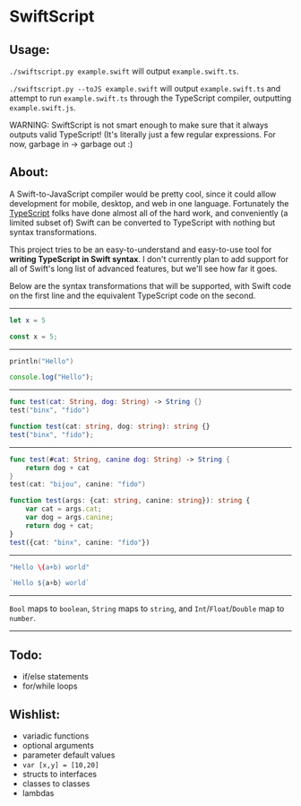 # SwiftScript

## Usage:

`./swiftscript.py example.swift` will output `example.swift.ts`.

`./swiftscript.py --toJS example.swift` will output `example.swift.ts` and attempt to run `example.swift.ts` through the TypeScript compiler, outputting `example.swift.js`.

WARNING: SwiftScript is not smart enough to make sure that it always outputs valid TypeScript! (It's literally just a few regular expressions. For now, garbage in -> garbage out :)

## About:

A Swift-to-JavaScript compiler would be pretty cool, since it could allow development for mobile, desktop, and web in one language. Fortunately the [TypeScript](http://www.typescriptlang.org) folks have done almost all of the hard work, and conveniently (a limited subset of) Swift can be converted to TypeScript with nothing but syntax transformations.

This project tries to be an easy-to-understand and easy-to-use tool for **writing TypeScript in Swift syntax**. I don't currently plan to add support for all of Swift's long list of advanced features, but we'll see how far it goes.

Below are the syntax transformations that will be supported, with Swift code on the first line and the equivalent TypeScript code on the second.

---

```Swift
let x = 5
```
```TypeScript
const x = 5;
```

---

```Swift
println("Hello")
```
```TypeScript
console.log("Hello");
```

---

```Swift
func test(cat: String, dog: String) -> String {}
test("binx", "fido")
```
```TypeScript
function test(cat: string, dog: string): string {}
test("binx", "fido");
```

---

```Swift
func test(#cat: String, canine dog: String) -> String {
    return dog + cat
}
test(cat: "bijou", canine: "fido")
```

```TypeScript
function test(args: {cat: string, canine: string}): string {
    var cat = args.cat;
    var dog = args.canine;
    return dog + cat;
}
test({cat: "binx", canine: "fido"})
```

---

```Swift
"Hello \(a+b) world"
```

```TypeScript
`Hello ${a+b} world`
```

---

`Bool` maps to `boolean`, `String` maps to `string`, and `Int`/`Float`/`Double` map to `number`.

---

## Todo:

- if/else statements
- for/while loops


## Wishlist:

- variadic functions
- optional arguments
- parameter default values
- `var [x,y] = [10,20]`
- structs to interfaces
- classes to classes
- lambdas
